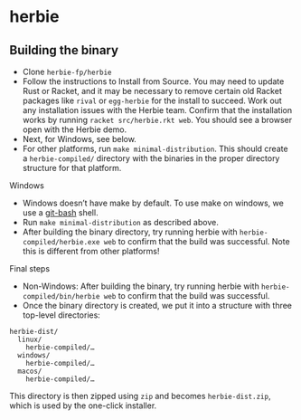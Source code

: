 # herbie

## Building the binary
* Clone `herbie-fp/herbie`
* Follow the instructions to Install from Source. You may need to update Rust or Racket, and it may be necessary to remove certain old Racket packages like `rival` or `egg-herbie` for the install to succeed. Work out any installation issues with the Herbie team. Confirm that the installation works by running `racket src/herbie.rkt web`. You should see a browser open with the Herbie demo.
* Next, for Windows, see below.
* For other platforms, run `make minimal-distribution`. This should create a `herbie-compiled/` directory with the binaries in the proper directory structure for that platform.

Windows
* Windows doesn’t have make by default. To use make on windows, we use a [git-bash](https://git-scm.com/download/win) shell.
* Run `make minimal-distribution` as described above.
* After building the binary directory, try running herbie with `herbie-compiled/herbie.exe web` to confirm that the build was successful. Note this is different from other platforms!

Final steps
* Non-Windows: After building the binary, try running herbie with `herbie-compiled/bin/herbie web` to confirm that the build was successful.
* Once the binary directory is created, we put it into a structure with three top-level directories:
```
herbie-dist/
  linux/
    herbie-compiled/…
  windows/
    herbie-compiled/…
  macos/
    herbie-compiled/…
```
This directory is then zipped using `zip` and becomes `herbie-dist.zip`, which is used by the one-click installer.
